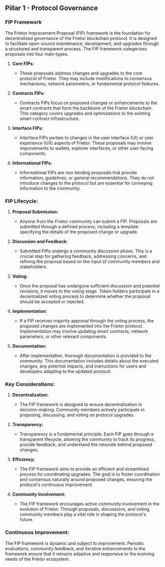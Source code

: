## **Pillar 1 - Protocol Governance**

### **FIP Framework**

The Frietor Improvement Proposal (FIP) framework is the foundation for decentralized governance of the Frietor blockchain protocol. It is designed to facilitate open-source maintenance, development, and upgrades through a structured and transparent process. The FIP framework categorizes proposals into four main types:

1. **Core FIPs:**
   - These proposals address changes and upgrades to the core protocol of Frietor. They may include modifications to consensus mechanisms, network parameters, or fundamental protocol features.

2. **Contracts FIPs:**
   - Contracts FIPs focus on proposed changes or enhancements to the smart contracts that form the backbone of the Frietor blockchain. This category covers upgrades and optimizations to the existing smart contract infrastructure.

3. **Interface FIPs:**
   - Interface FIPs pertain to changes in the user interface (UI) or user experience (UX) aspects of Frietor. These proposals may involve improvements to wallets, explorer interfaces, or other user-facing components.

4. **Informational FIPs:**
   - Informational FIPs are non-binding proposals that provide information, guidelines, or general recommendations. They do not introduce changes to the protocol but are essential for conveying information to the community.

### **FIP Lifecycle:**

1. **Proposal Submission:**
   - Anyone from the Frietor community can submit a FIP. Proposals are submitted through a defined process, including a template specifying the details of the proposed change or upgrade.

2. **Discussion and Feedback:**
   - Submitted FIPs undergo a community discussion phase. This is a crucial step for gathering feedback, addressing concerns, and refining the proposal based on the input of community members and stakeholders.

3. **Voting:**
   - Once the proposal has undergone sufficient discussion and potential revisions, it moves to the voting stage. Token holders participate in a decentralized voting process to determine whether the proposal should be accepted or rejected.

4. **Implementation:**
   - If a FIP receives majority approval through the voting process, the proposed changes are implemented into the Frietor protocol. Implementation may involve updating smart contracts, network parameters, or other relevant components.

5. **Documentation:**
   - After implementation, thorough documentation is provided to the community. This documentation includes details about the executed changes, any potential impacts, and instructions for users and developers adapting to the updated protocol.

### **Key Considerations:**

1. **Decentralization:**
   - The FIP framework is designed to ensure decentralization in decision-making. Community members actively participate in proposing, discussing, and voting on protocol upgrades.

2. **Transparency:**
   - Transparency is a fundamental principle. Each FIP goes through a transparent lifecycle, allowing the community to track its progress, provide feedback, and understand the rationale behind proposed changes.

3. **Efficiency:**
   - The FIP framework aims to provide an efficient and streamlined process for coordinating upgrades. The goal is to foster coordination and consensus naturally around proposed changes, ensuring the protocol's continuous improvement.

4. **Community Involvement:**
   - The FIP framework encourages active community involvement in the evolution of Frietor. Through proposals, discussions, and voting, community members play a vital role in shaping the protocol's future.

### **Continuous Improvement:**

The FIP framework is dynamic and subject to improvement. Periodic evaluations, community feedback, and iterative enhancements to the framework ensure that it remains adaptive and responsive to the evolving needs of the Frietor ecosystem.